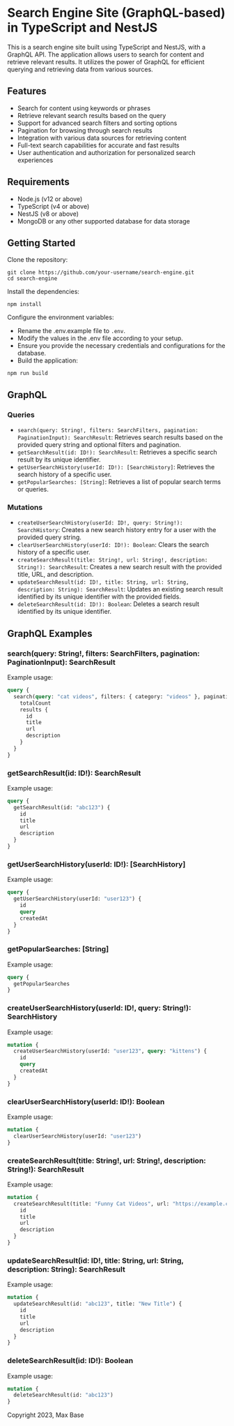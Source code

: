 # Search Engine Site (GraphQL-based) in TypeScript and NestJS

This is a search engine site built using TypeScript and NestJS, with a GraphQL API. The application allows users to search for content and retrieve relevant results. It utilizes the power of GraphQL for efficient querying and retrieving data from various sources.

## Features

- Search for content using keywords or phrases
- Retrieve relevant search results based on the query
- Support for advanced search filters and sorting options
- Pagination for browsing through search results
- Integration with various data sources for retrieving content
- Full-text search capabilities for accurate and fast results
- User authentication and authorization for personalized search experiences

## Requirements

- Node.js (v12 or above)
- TypeScript (v4 or above)
- NestJS (v8 or above)
- MongoDB or any other supported database for data storage

## Getting Started

Clone the repository:

```shell
git clone https://github.com/your-username/search-engine.git
cd search-engine
```

Install the dependencies:

```shell
npm install
```

Configure the environment variables:

- Rename the .env.example file to `.env`.
- Modify the values in the .env file according to your setup.
- Ensure you provide the necessary credentials and configurations for the database.
- Build the application:

```shell
npm run build
```

## GraphQL

### Queries

- `search(query: String!, filters: SearchFilters, pagination: PaginationInput): SearchResult`: Retrieves search results based on the provided query string and optional filters and pagination.
- `getSearchResult(id: ID!): SearchResult`: Retrieves a specific search result by its unique identifier.
- `getUserSearchHistory(userId: ID!): [SearchHistory]`: Retrieves the search history of a specific user.
- `getPopularSearches: [String]`: Retrieves a list of popular search terms or queries.

### Mutations

- `createUserSearchHistory(userId: ID!, query: String!): SearchHistory`: Creates a new search history entry for a user with the provided query string.
- `clearUserSearchHistory(userId: ID!): Boolean`: Clears the search history of a specific user.
- `createSearchResult(title: String!, url: String!, description: String!): SearchResult`: Creates a new search result with the provided title, URL, and description.
- `updateSearchResult(id: ID!, title: String, url: String, description: String): SearchResult`: Updates an existing search result identified by its unique identifier with the provided fields.
- `deleteSearchResult(id: ID!): Boolean`: Deletes a search result identified by its unique identifier.

## GraphQL Examples

### search(query: String!, filters: SearchFilters, pagination: PaginationInput): SearchResult

Example usage:

```graphql
query {
  search(query: "cat videos", filters: { category: "videos" }, pagination: { page: 1, limit: 10 }) {
    totalCount
    results {
      id
      title
      url
      description
    }
  }
}
```

### getSearchResult(id: ID!): SearchResult

Example usage:

```graphql
query {
  getSearchResult(id: "abc123") {
    id
    title
    url
    description
  }
}
```

### getUserSearchHistory(userId: ID!): [SearchHistory]

Example usage:

```graphql
query {
  getUserSearchHistory(userId: "user123") {
    id
    query
    createdAt
  }
}
```

### getPopularSearches: [String]

Example usage:

```graphql
query {
  getPopularSearches
}
```

### createUserSearchHistory(userId: ID!, query: String!): SearchHistory

Example usage:

```graphql
mutation {
  createUserSearchHistory(userId: "user123", query: "kittens") {
    id
    query
    createdAt
  }
}
```

### clearUserSearchHistory(userId: ID!): Boolean

Example usage:

```graphql
mutation {
  clearUserSearchHistory(userId: "user123")
}
```

### createSearchResult(title: String!, url: String!, description: String!): SearchResult

Example usage:

```graphql
mutation {
  createSearchResult(title: "Funny Cat Videos", url: "https://example.com/videos", description: "Watch hilarious cat videos!") {
    id
    title
    url
    description
  }
}
```

### updateSearchResult(id: ID!, title: String, url: String, description: String): SearchResult

Example usage:

```graphql
mutation {
  updateSearchResult(id: "abc123", title: "New Title") {
    id
    title
    url
    description
  }
}
```

### deleteSearchResult(id: ID!): Boolean

Example usage:

```graphql
mutation {
  deleteSearchResult(id: "abc123")
}
```

Copyright 2023, Max Base
